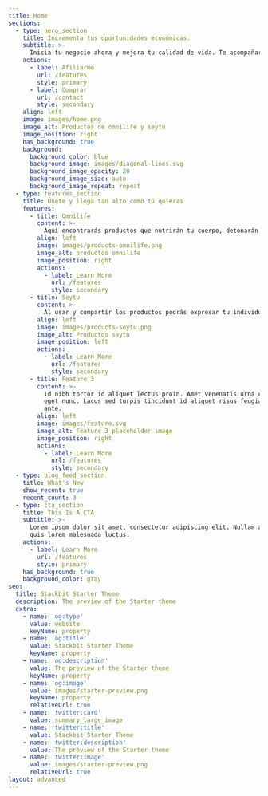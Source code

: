 ```yaml
---
title: Home
sections:
  - type: hero_section
    title: Incrementa tus oportunidades económicas.
    subtitle: >-
      Inicia tu negocio ahora y mejora tu calidad de vida. Te acompañaremos paso a paso, para mostrarte la gran variedad de opciones para crecer que tenemos para ti.
    actions:
      - label: Afiliarme
        url: /features
        style: primary
      - label: Comprar
        url: /contact
        style: secondary
    align: left
    image: images/home.png
    image_alt: Productos de omnilife y seytu
    image_position: right
    has_background: true
    background:
      background_color: blue
      background_image: images/diagonal-lines.svg
      background_image_opacity: 20
      background_image_size: auto
      background_image_repeat: repeat
  - type: features_section
    title: Únete y llega tan alto como tú quieras
    features:
      - title: Omnilife
        content: >-
          Aquí encontrarás productos que nutrirán tu cuerpo, detonarán la expresión de tu personalidad y te inspirarán a transformar tu entorno.
        align: left
        image: images/products-omnilife.png
        image_alt: productos omnilife
        image_position: right
        actions:
          - label: Learn More
            url: /features
            style: secondary
      - title: Seytu
        content: >-
          Al usar y compartir los productos podrás expresar tu individualidad y obtener resultados visibles en tu piel, cabellos y estilo de vida.
        align: left
        image: images/products-seytu.png
        image_alt: Productos seytu
        image_position: left
        actions:
          - label: Learn More
            url: /features
            style: secondary
      - title: Feature 3
        content: >-
          Id nibh tortor id aliquet lectus proin. Amet venenatis urna cursus
          eget nunc. Lacus sed turpis tincidunt id aliquet risus feugiat in
          ante.
        align: left
        image: images/feature.svg
        image_alt: Feature 3 placeholder image
        image_position: right
        actions:
          - label: Learn More
            url: /features
            style: secondary
  - type: blog_feed_section
    title: What's New
    show_recent: true
    recent_count: 3
  - type: cta_section
    title: This Is A CTA
    subtitle: >-
      Lorem ipsum dolor sit amet, consectetur adipiscing elit. Nullam a metus
      quis lorem malesuada luctus.
    actions:
      - label: Learn More
        url: /features
        style: primary
    has_background: true
    background_color: gray
seo:
  title: Stackbit Starter Theme
  description: The preview of the Starter theme
  extra:
    - name: 'og:type'
      value: website
      keyName: property
    - name: 'og:title'
      value: Stackbit Starter Theme
      keyName: property
    - name: 'og:description'
      value: The preview of the Starter theme
      keyName: property
    - name: 'og:image'
      value: images/starter-preview.png
      keyName: property
      relativeUrl: true
    - name: 'twitter:card'
      value: summary_large_image
    - name: 'twitter:title'
      value: Stackbit Starter Theme
    - name: 'twitter:description'
      value: The preview of the Starter theme
    - name: 'twitter:image'
      value: images/starter-preview.png
      relativeUrl: true
layout: advanced
---
```

